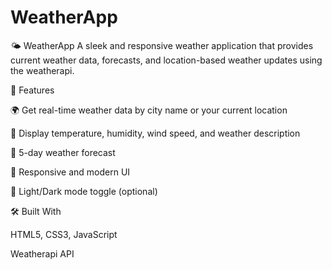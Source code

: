 # WeatherApp
🌤️ WeatherApp
A sleek and responsive weather application that provides current weather data, forecasts, and location-based weather updates using the weatherapi.


🚀 Features

🌍 Get real-time weather data by city name or your current location

🧭 Display temperature, humidity, wind speed, and weather description

📅 5-day weather forecast

🎨 Responsive and modern UI

🌙 Light/Dark mode toggle (optional)

🛠️ Built With

HTML5, CSS3, JavaScript

Weatherapi API
